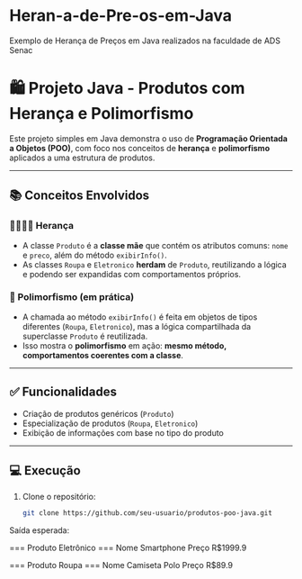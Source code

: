 # Heran-a-de-Pre-os-em-Java
Exemplo de Herança de Preços em Java realizados na faculdade de ADS Senac


# 🛍️ Projeto Java - Produtos com Herança e Polimorfismo

Este projeto simples em Java demonstra o uso de **Programação Orientada a Objetos (POO)**, com foco nos conceitos de **herança** e **polimorfismo** aplicados a uma estrutura de produtos.

---

## 📚 Conceitos Envolvidos

### 👨‍👩‍👧‍👦 Herança
- A classe `Produto` é a **classe mãe** que contém os atributos comuns: `nome` e `preco`, além do método `exibirInfo()`.
- As classes `Roupa` e `Eletronico` **herdam** de `Produto`, reutilizando a lógica e podendo ser expandidas com comportamentos próprios.

### 🧠 Polimorfismo (em prática)
- A chamada ao método `exibirInfo()` é feita em objetos de tipos diferentes (`Roupa`, `Eletronico`), mas a lógica compartilhada da superclasse `Produto` é reutilizada.
- Isso mostra o **polimorfismo** em ação: **mesmo método, comportamentos coerentes com a classe**.

---

## ✅ Funcionalidades

- Criação de produtos genéricos (`Produto`)
- Especialização de produtos (`Roupa`, `Eletronico`)
- Exibição de informações com base no tipo do produto

---

## 💻 Execução

1. Clone o repositório:
   ```bash
   git clone https://github.com/seu-usuario/produtos-poo-java.git


Saída esperada:

=== Produto Eletrônico ===
Nome Smartphone
Preço R$1999.9

=== Produto Roupa ===
Nome Camiseta Polo
Preço R$89.9
